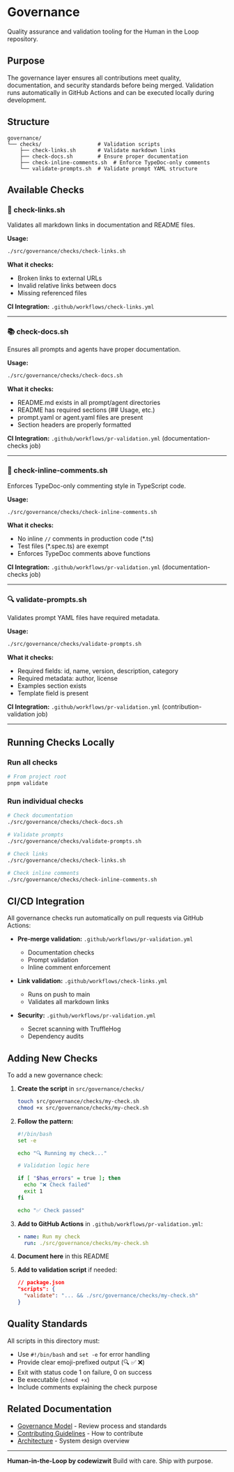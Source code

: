# Governance

Quality assurance and validation tooling for the Human in the Loop repository.

## Purpose

The governance layer ensures all contributions meet quality, documentation, and security standards before being merged. Validation runs automatically in GitHub Actions and can be executed locally during development.

## Structure

```
governance/
└── checks/                  # Validation scripts
    ├── check-links.sh       # Validate markdown links
    ├── check-docs.sh        # Ensure proper documentation
    ├── check-inline-comments.sh  # Enforce TypeDoc-only comments
    └── validate-prompts.sh  # Validate prompt YAML structure
```

## Available Checks

### 📎 check-links.sh

Validates all markdown links in documentation and README files.

**Usage:**
```bash
./src/governance/checks/check-links.sh
```

**What it checks:**
- Broken links to external URLs
- Invalid relative links between docs
- Missing referenced files

**CI Integration:** `.github/workflows/check-links.yml`

---

### 📚 check-docs.sh

Ensures all prompts and agents have proper documentation.

**Usage:**
```bash
./src/governance/checks/check-docs.sh
```

**What it checks:**
- README.md exists in all prompt/agent directories
- README has required sections (## Usage, etc.)
- prompt.yaml or agent.yaml files are present
- Section headers are properly formatted

**CI Integration:** `.github/workflows/pr-validation.yml` (documentation-checks job)

---

### 💬 check-inline-comments.sh

Enforces TypeDoc-only commenting style in TypeScript code.

**Usage:**
```bash
./src/governance/checks/check-inline-comments.sh
```

**What it checks:**
- No inline `//` comments in production code (*.ts)
- Test files (*.spec.ts) are exempt
- Enforces TypeDoc comments above functions

**CI Integration:** `.github/workflows/pr-validation.yml` (documentation-checks job)

---

### 🔍 validate-prompts.sh

Validates prompt YAML files have required metadata.

**Usage:**
```bash
./src/governance/checks/validate-prompts.sh
```

**What it checks:**
- Required fields: id, name, version, description, category
- Required metadata: author, license
- Examples section exists
- Template field is present

**CI Integration:** `.github/workflows/pr-validation.yml` (contribution-validation job)

---

## Running Checks Locally

### Run all checks
```bash
# From project root
pnpm validate
```

### Run individual checks
```bash
# Check documentation
./src/governance/checks/check-docs.sh

# Validate prompts
./src/governance/checks/validate-prompts.sh

# Check links
./src/governance/checks/check-links.sh

# Check inline comments
./src/governance/checks/check-inline-comments.sh
```

## CI/CD Integration

All governance checks run automatically on pull requests via GitHub Actions:

- **Pre-merge validation:** `.github/workflows/pr-validation.yml`
  - Documentation checks
  - Prompt validation
  - Inline comment enforcement

- **Link validation:** `.github/workflows/check-links.yml`
  - Runs on push to main
  - Validates all markdown links

- **Security:** `.github/workflows/pr-validation.yml`
  - Secret scanning with TruffleHog
  - Dependency audits

## Adding New Checks

To add a new governance check:

1. **Create the script** in `src/governance/checks/`
   ```bash
   touch src/governance/checks/my-check.sh
   chmod +x src/governance/checks/my-check.sh
   ```

2. **Follow the pattern:**
   ```bash
   #!/bin/bash
   set -e

   echo "🔍 Running my check..."

   # Validation logic here

   if [ "$has_errors" = true ]; then
     echo "❌ Check failed"
     exit 1
   fi

   echo "✅ Check passed"
   ```

3. **Add to GitHub Actions** in `.github/workflows/pr-validation.yml`:
   ```yaml
   - name: Run my check
     run: ./src/governance/checks/my-check.sh
   ```

4. **Document here** in this README

5. **Add to validation script** if needed:
   ```json
   // package.json
   "scripts": {
     "validate": "... && ./src/governance/checks/my-check.sh"
   }
   ```

## Quality Standards

All scripts in this directory must:

- Use `#!/bin/bash` and `set -e` for error handling
- Provide clear emoji-prefixed output (🔍 ✅ ❌)
- Exit with status code 1 on failure, 0 on success
- Be executable (`chmod +x`)
- Include comments explaining the check purpose

## Related Documentation

- [Governance Model](../../docs/governance-model.md) - Review process and standards
- [Contributing Guidelines](../../docs/contributing-guidelines.md) - How to contribute
- [Architecture](../../docs/architecture.md) - System design overview

---

**Human-in-the-Loop by codewizwit**
Build with care. Ship with purpose.
